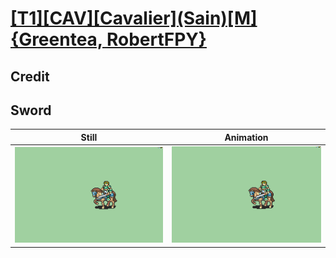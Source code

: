 # [\[T1\]\[CAV\]\[Cavalier\]\(Sain\)\[M\]{Greentea, RobertFPY}](../)

## Credit


	
## Sword

| Still | Animation |
| :---: | :-------: |
| ![Sword still](./Sword_000.png) | ![Sword animation](./Sword.gif) |
